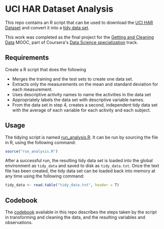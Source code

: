 UCI HAR Dataset Analysis
========================

This repo contains an R script that can be used to download the [UCI HAR Dataset](http://archive.ics.uci.edu/ml/datasets/Human+Activity+Recognition+Using+Smartphones) and convert it into a [tidy data set](http://vita.had.co.nz/papers/tidy-data.pdf).

This work was completed as the final project for the [Getting and Cleaning Data](https://www.coursera.org/course/getdata) MOOC, part of Coursera's [Data Science specialization](https://www.coursera.org/specialization/jhudatascience/1) track.

## Requirements

Create a R script that does the following

- Merges the training and the test sets to create one data set.
- Extracts only the measurements on the mean and standard deviation for each measurement.
- Uses descriptive activity names to name the activities in the data set
- Appropriately labels the data set with descriptive variable names.
- From the data set in step 4, creates a second, independent tidy data set with the average of each variable for each activity and each subject.

## Usage

The tidying script is named [run_analysis.R](run_analysis.R).  It can be run by sourcing the file in R, using the following command:



```R
source("run_analysis.R")
```

After a successful run, the resulting tidy data set is loaded into the global environment as `tidy_data` and saved to disk as `tidy_data.txt`. Once the text file has been created, the tidy data set can be loaded back into memory at any time using the following command:

```R
tidy_data <- read.table("tidy_data.txt", header = T)
```

## Codebook

The [codebook](Codebook.md) available in this repo describes the steps taken by the script in transforming and cleaning the data, and the resulting variables and observations.

